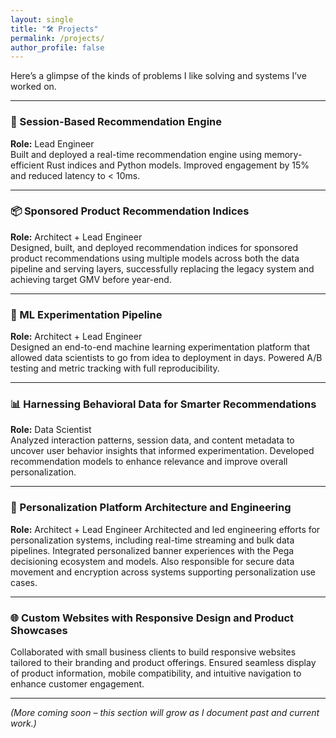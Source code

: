```yaml
---
layout: single
title: "🛠 Projects"
permalink: /projects/
author_profile: false
---
```


<link rel="stylesheet" href="{{ '/assets/css/customs.css' | relative_url }}">

Here’s a glimpse of the kinds of problems I like solving and systems I’ve worked on.

---

### 🧠 Session-Based Recommendation Engine 
**Role:** Lead Engineer  
Built and deployed a real-time recommendation engine using memory-efficient Rust indices and Python models. Improved engagement by 15% and reduced latency to < 10ms.

---

### 📦 Sponsored Product Recommendation Indices
**Role:** Architect + Lead Engineer  
Designed, built, and deployed recommendation indices for sponsored product recommendations using multiple models across both the data pipeline and serving layers, successfully replacing the legacy system and achieving target GMV before year-end.

---

### 🚀 ML Experimentation Pipeline  
**Role:** Architect + Lead Engineer  
Designed an end-to-end machine learning experimentation platform that allowed data scientists to go from idea to deployment in days. Powered A/B testing and metric tracking with full reproducibility.

---

### 📊 Harnessing Behavioral Data for Smarter Recommendations
**Role:** Data Scientist  
Analyzed interaction patterns, session data, and content metadata to uncover user behavior insights that informed experimentation. Developed recommendation models to enhance relevance and improve overall personalization.

---

### 🧩 Personalization Platform Architecture and Engineering
**Role:** Architect + Lead Engineer
Architected and led engineering efforts for personalization systems, including real-time streaming and bulk data pipelines. Integrated personalized banner experiences with the Pega decisioning ecosystem and models. Also responsible for secure data movement and encryption across systems supporting personalization use cases.

---

### 🌐 Custom Websites with Responsive Design and Product Showcases
Collaborated with small business clients to build responsive websites tailored to their branding and product offerings. Ensured seamless display of product information, mobile compatibility, and intuitive navigation to enhance customer engagement.

---
_(More coming soon – this section will grow as I document past and current work.)_
